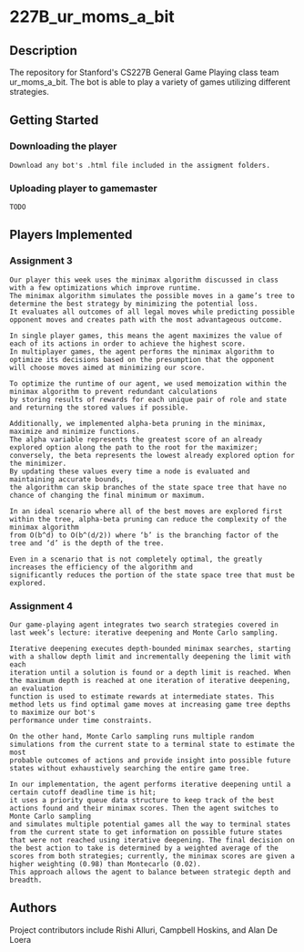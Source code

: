 # 227B_ur_moms_a_bit
  
## Description  
  
The repository for Stanford's CS227B General Game Playing class team ur_moms_a_bit. The bot is able to play a variety of games utilizing different strategies.
  
## Getting Started
### Downloading the player
    Download any bot's .html file included in the assigment folders.
### Uploading player to gamemaster
    TODO

  
## Players Implemented
### Assignment 3
    Our player this week uses the minimax algorithm discussed in class with a few optimizations which improve runtime. 
    The minimax algorithm simulates the possible moves in a game’s tree to determine the best strategy by minimizing the potential loss. 
    It evaluates all outcomes of all legal moves while predicting possible opponent moves and creates path with the most advantageous outcome. 
    
    In single player games, this means the agent maximizes the value of each of its actions in order to achieve the highest score. 
    In multiplayer games, the agent performs the minimax algorithm to optimize its decisions based on the presumption that the opponent 
    will choose moves aimed at minimizing our score. 
    
    To optimize the runtime of our agent, we used memoization within the minimax algorithm to prevent redundant calculations 
    by storing results of rewards for each unique pair of role and state and returning the stored values if possible. 

    Additionally, we implemented alpha-beta pruning in the minimax, maximize and minimize functions. 
    The alpha variable represents the greatest score of an already explored option along the path to the root for the maximizer; 
    conversely, the beta represents the lowest already explored option for the minimizer. 
    By updating these values every time a node is evaluated and maintaining accurate bounds, 
    the algorithm can skip branches of the state space tree that have no chance of changing the final minimum or maximum.

    In an ideal scenario where all of the best moves are explored first within the tree, alpha-beta pruning can reduce the complexity of the minimax algorithm 
    from O(b^d) to O(b^(d/2)) where ‘b’ is the branching factor of the tree and ‘d’ is the depth of the tree. 

    Even in a scenario that is not completely optimal, the greatly increases the efficiency of the algorithm and 
    significantly reduces the portion of the state space tree that must be explored.  
### Assignment 4
    Our game-playing agent integrates two search strategies covered in last week’s lecture: iterative deepening and Monte Carlo sampling.

    Iterative deepening executes depth-bounded minimax searches, starting with a shallow depth limit and incrementally deepening the limit with each 
    iteration until a solution is found or a depth limit is reached. When the maximum depth is reached at one iteration of iterative deepening, an evaluation
    function is used to estimate rewards at intermediate states. This method lets us find optimal game moves at increasing game tree depths to maximize our bot's
    performance under time constraints.
    
    On the other hand, Monte Carlo sampling runs multiple random simulations from the current state to a terminal state to estimate the most 
    probable outcomes of actions and provide insight into possible future states without exhaustively searching the entire game tree. 

    In our implementation, the agent performs iterative deepening until a certain cutoff deadline time is hit; 
    it uses a priority queue data structure to keep track of the best actions found and their minimax scores. Then the agent switches to Monte Carlo sampling
    and simulates multiple potential games all the way to terminal states from the current state to get information on possible future states 
    that were not reached using iterative deepening. The final decision on the best action to take is determined by a weighted average of the 
    scores from both strategies; currently, the minimax scores are given a higher weighting (0.98) than Montecarlo (0.02). 
    This approach allows the agent to balance between strategic depth and breadth.

## Authors  
  
Project contributors include Rishi Alluri, Campbell Hoskins, and Alan De Loera

